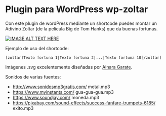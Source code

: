 # Plugin para WordPress wp-zoltar

Con este plugin de wordPress mediante un shortcode puedes montar un Adivino Zoltar (de la película Big de Tom Hanks) que da buenas fortunas.

[![IMAGE ALT TEXT HERE](https://img.youtube.com/vi/Q6RK4479XD8/0.jpg)](https://www.youtube.com/watch?v=Q6RK4479XD8)

Ejemplo de uso del shortcode:

```[zoltar]Texto fortuna 1|Texto fortuna 2|...|Texto fortuna 10[/zoltar]```

Imágenes .svg excelentemente diseñadas por [Ainara Garate](https://ainaragarate.es/).

Sonidos de varias fuentes:
* http://www.sonidosmp3gratis.com/ metal.mp3
* https://www.myinstants.com/ gua-gua-gua.mp3
* https://www.soundjay.com/ moneda.mp3
* https://pixabay.com/sound-effects/success-fanfare-trumpets-6185/ exito.mp3
